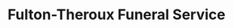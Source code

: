 ---
title: "Fulton-Theroux Funeral Service"
url: /niantic/fulton-theroux-funeral-service/
shop: Bestattungen
---